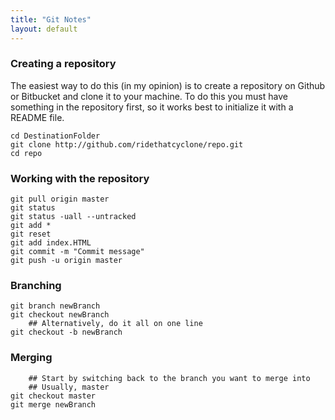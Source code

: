 ```yaml
---
title: "Git Notes"
layout: default
---
```


### Creating a repository
The easiest way to do this (in my opinion) is to create a repository on Github or Bitbucket and clone it to your machine. To do this you must have something in the repository first, so it works best to initialize it with a README file.
```
cd DestinationFolder
git clone http://github.com/ridethatcyclone/repo.git
cd repo
```

### Working with the repository
```
git pull origin master
git status
git status -uall --untracked
git add *
git reset
git add index.HTML
git commit -m "Commit message"
git push -u origin master
```

### Branching
```
git branch newBranch
git checkout newBranch
    ## Alternatively, do it all on one line
git checkout -b newBranch
```

### Merging
```
    ## Start by switching back to the branch you want to merge into
    ## Usually, master
git checkout master
git merge newBranch
```
